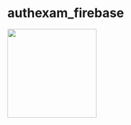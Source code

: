 # authexam_firebase

<img src = "https://github.com/user-attachments/assets/635bf7a6-2087-4533-8fa1-c795f68729f1" width = "200">
